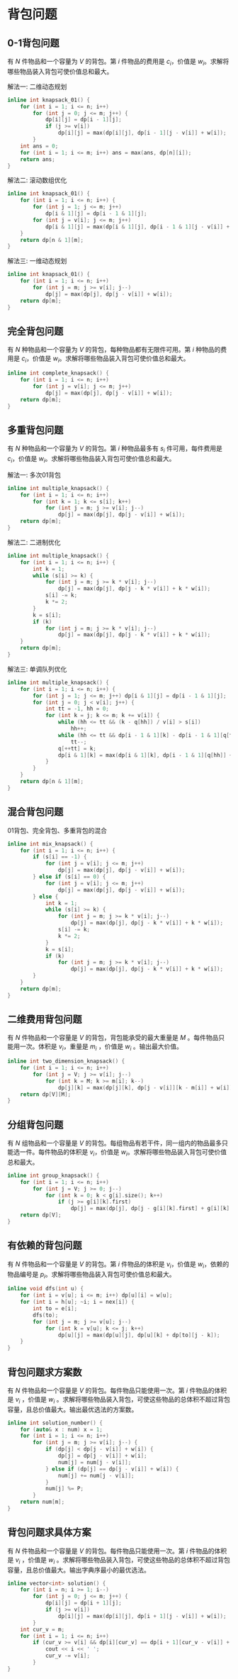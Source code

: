 # 背包问题

## 0-1背包问题

有 $N$ 件物品和一个容量为 $V$ 的背包。第 $i$ 件物品的费用是 $c_i$，价值是 $w_i$。求解将哪些物品装入背包可使价值总和最大。

解法一: 二维动态规划

```cpp
inline int knapsack_01() {
    for (int i = 1; i <= n; i++)
        for (int j = 0; j <= m; j++) {
            dp[i][j] = dp[i - 1][j];
            if (j >= v[i])
                dp[i][j] = max(dp[i][j], dp[i - 1][j - v[i]] + w[i]);
        }
    int ans = 0;
    for (int i = 1; i <= m; i++) ans = max(ans, dp[n][i]);
    return ans;
}
```

解法二: 滚动数组优化

```cpp
inline int knapsack_01() {
    for (int i = 1; i <= n; i++) {
        for (int j = 1; j <= m; j++)
            dp[i & 1][j] = dp[i - 1 & 1][j];
        for (int j = v[i]; j <= m; j++)
            dp[i & 1][j] = max(dp[i & 1][j], dp[i - 1 & 1][j - v[i]] + w[i]);
    }
    return dp[n & 1][m];
}
```

解法三: 一维动态规划

```cpp
inline int knapsack_01() {
    for (int i = 1; i <= n; i++)
        for (int j = m; j >= v[i]; j--)
            dp[j] = max(dp[j], dp[j - v[i]] + w[i]);
    return dp[m];
}
```

## 完全背包问题

有 $N$ 种物品和一个容量为 $V$ 的背包，每种物品都有无限件可用。第 $i$ 种物品的费用是 $c_i$，价值是 $w_i$。求解将哪些物品装入背包可使价值总和最大。

```cpp
inline int complete_knapsack() {
    for (int i = 1; i <= n; i++)
        for (int j = v[i]; j <= m; j++)
            dp[j] = max(dp[j], dp[j - v[i]] + w[i]);
    return dp[m];
}
```

## 多重背包问题

有 $N$ 种物品和一个容量为 $V$ 的背包。第 $i$ 种物品最多有 $s_i$ 件可用，每件费用是 $c_i$，价值是 $w_i$。求解将哪些物品装入背包可使价值总和最大。

解法一: 多次01背包

```cpp
inline int multiple_knapsack() {
    for (int i = 1; i <= n; i++)
        for (int k = 1; k <= s[i]; k++)
            for (int j = m; j >= v[i]; j--)
                dp[j] = max(dp[j], dp[j - v[i]] + w[i]);
    return dp[m];
}
```

解法二: 二进制优化

```cpp
inline int multiple_knapsack() {
    for (int i = 1; i <= n; i++) {
        int k = 1;
        while (s[i] >= k) {
            for (int j = m; j >= k * v[i]; j--)
                dp[j] = max(dp[j], dp[j - k * v[i]] + k * w[i]);
            s[i] -= k;
            k *= 2;
        }
        k = s[i];
        if (k)
            for (int j = m; j >= k * v[i]; j--)
                dp[j] = max(dp[j], dp[j - k * v[i]] + k * w[i]);
    }
    return dp[m];
}
```

解法三: 单调队列优化

```cpp
inline int multiple_knapsack() {
    for (int i = 1; i <= n; i++) {
        for (int j = 1; j <= m; j++) dp[i & 1][j] = dp[i - 1 & 1][j];
        for (int j = 0; j < v[i]; j++) {
            int tt = -1, hh = 0;
            for (int k = j; k <= m; k += v[i]) {
                while (hh <= tt && (k - q[hh]) / v[i] > s[i])
                    hh++;
                while (hh <= tt && dp[i - 1 & 1][k] - dp[i - 1 & 1][q[tt]] >= (k - q[tt]) / v[i] * w[i])
                    tt--;
                q[++tt] = k;
                dp[i & 1][k] = max(dp[i & 1][k], dp[i - 1 & 1][q[hh]] + (k - q[hh]) / v[i] * w[i]);
            }
        }
    }
    return dp[n & 1][m];
}
```

## 混合背包问题

01背包、完全背包、多重背包的混合

```cpp
inline int mix_knapsack() {
    for (int i = 1; i <= n; i++) {
        if (s[i] == -1) {
            for (int j = v[i]; j <= m; j++)
                dp[j] = max(dp[j], dp[j - v[i]] + w[i]);
        } else if (s[i] == 0) {
            for (int j = v[i]; j <= m; j++)
                dp[j] = max(dp[j], dp[j - v[i]] + w[i]);
        } else {
            int k = 1;
            while (s[i] >= k) {
                for (int j = m; j >= k * v[i]; j--)
                    dp[j] = max(dp[j], dp[j - k * v[i]] + k * w[i]);
                s[i] -= k;
                k *= 2;
            }
            k = s[i];
            if (k)
                for (int j = m; j >= k * v[i]; j--)
                    dp[j] = max(dp[j], dp[j - k * v[i]] + k * w[i]);
        }
    }
    return dp[m];
}
```

## 二维费用背包问题

有 $N$ 件物品和一个容量是 $V$ 的背包，背包能承受的最大重量是 $M$ 。每件物品只能用一次。体积是 $v_i$，重量是 $m_i$ ，价值是 $w_i$ 。输出最大价值。

```cpp
inline int two_dimension_knapsack() {
    for (int i = 1; i <= n; i++)
        for (int j = V; j >= v[i]; j--)
            for (int k = M; k >= m[i]; k--)
                dp[j][k] = max(dp[j][k], dp[j - v[i]][k - m[i]] + w[i]);
    return dp[V][M];
}
```

## 分组背包问题

有 $N$ 组物品和一个容量是 $V$ 的背包。每组物品有若干件，同一组内的物品最多只能选一件。每件物品的体积是 $v_i$，价值是 $w_i$。求解将哪些物品装入背包可使价值总和最大。

```cpp
inline int group_knapsack() {
    for (int i = 1; i <= n; i++)
        for (int j = V; j >= 0; j--)
            for (int k = 0; k < g[i].size(); k++)
                if (j >= g[i][k].first)
                    dp[j] = max(dp[j], dp[j - g[i][k].first] + g[i][k].second);
    return dp[V];
}
```

## 有依赖的背包问题

有 $N$ 件物品和一个容量是 $V$ 的背包。第 $i$ 件物品的体积是 $v_i$，价值是 $w_i$，依赖的物品编号是 $p_i$。求解将哪些物品装入背包可使价值总和最大。

```cpp
inline void dfs(int u) {
    for (int i = v[u]; i <= m; i++) dp[u][i] = w[u];
    for (int i = h[u]; ~i; i = nex[i]) {
        int to = e[i];
        dfs(to);
        for (int j = m; j >= v[u]; j--)
            for (int k = v[u]; k <= j; k++)
                dp[u][j] = max(dp[u][j], dp[u][k] + dp[to][j - k]);
    }
}
```

## 背包问题求方案数

有 $N$ 件物品和一个容量是 $V$ 的背包。每件物品只能使用一次。第 $i$ 件物品的体积是 $v_i$ ，价值是 $w_i$ 。求解将哪些物品装入背包，可使这些物品的总体积不超过背包容量，且总价值最大。输出最优选法的方案数。

```cpp
inline int solution_number() {
    for (auto& x : num) x = 1;
    for (int i = 1; i <= n; i++)
        for (int j = m; j >= v[i]; j--) {
            if (dp[j] < dp[j - v[i]] + w[i]) {
                dp[j] = dp[j - v[i]] + w[i];
                num[j] = num[j - v[i]];
            } else if (dp[j] == dp[j - v[i]] + w[i]) {
                num[j] += num[j - v[i]];
            }
            num[j] %= P;
        }
    return num[m];
}
```

## 背包问题求具体方案

有 $N$ 件物品和一个容量是 $V$ 的背包。每件物品只能使用一次。第 $i$ 件物品的体积是 $v_i$ ，价值是 $w_i$ 。求解将哪些物品装入背包，可使这些物品的总体积不超过背包容量，且总价值最大。输出字典序最小的最优选法。

```cpp
inline vector<int> solution() {
    for (int i = n; i >= 1; i--)
        for (int j = 0; j <= m; j++) {
            dp[i][j] = dp[i + 1][j];
            if (j >= v[i])
                dp[i][j] = max(dp[i][j], dp[i + 1][j - v[i]] + w[i]);
        }
    int cur_v = m;
    for (int i = 1; i <= n; i++)
        if (cur_v >= v[i] && dp[i][cur_v] == dp[i + 1][cur_v - v[i]] + w[i]) {
            cout << i << ' ';
            cur_v -= v[i];
        }
}
```

